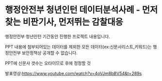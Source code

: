 # 행정안전부 청년인턴 데이터분석사례 - 먼저찾는 비판기사, 먼저뛰는 감찰대응

행정안전부 청년인턴 기간동안 진행한 프로젝트 내용입니다.

PPT 내용에 첨부되어있는 데이터를 제외한 모든 데이터(ex:신문사리스트,키워드)는 행정안전부 보안정책상 공개할 수 없습니다.

PPT에 신문사 갯수는 오타이므로 후에 정정할 것

발표영상:https://www.youtube.com/watch?v=4oVJm8bBV54&t=289s
